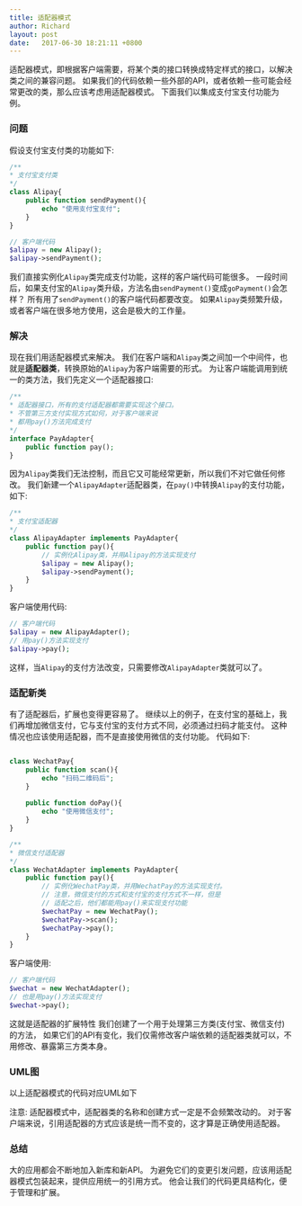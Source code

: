 ```yaml
---
title: 适配器模式
author: Richard
layout: post
date:   2017-06-30 18:21:11 +0800
---
```


适配器模式，即根据客户端需要，将某个类的接口转换成特定样式的接口，以解决类之间的兼容问题。
如果我们的代码依赖一些外部的API，或者依赖一些可能会经常更改的类，那么应该考虑用适配器模式。
下面我们以集成支付宝支付功能为例。

### 问题
假设支付宝支付类的功能如下:
```php
/**
* 支付宝支付类
*/
class Alipay{
    public function sendPayment(){
        echo "使用支付宝支付";
    }
}

// 客户端代码
$alipay = new Alipay();
$alipay->sendPayment();
```

我们直接实例化`Alipay`类完成支付功能，这样的客户端代码可能很多。
一段时间后，如果支付宝的`Alipay`类升级，方法名由`sendPayment()`变成`goPayment()`会怎样？
所有用了`sendPayment()`的客户端代码都要改变。
如果`Alipay`类频繁升级，或者客户端在很多地方使用，这会是极大的工作量。

### 解决
现在我们用适配器模式来解决。
我们在客户端和`Alipay`类之间加一个中间件，也就是**适配器类**，转换原始的`Alipay`为客户端需要的形式。
为让客户端能调用到统一的类方法，我们先定义一个适配器接口:
```php
/**
* 适配器接口，所有的支付适配器都需要实现这个接口。
* 不管第三方支付实现方式如何，对于客户端来说
* 都用pay()方法完成支付
*/
interface PayAdapter{
    public function pay();
}
```
因为`Alipay`类我们无法控制，而且它又可能经常更新，所以我们不对它做任何修改。
我们新建一个`AlipayAdapter`适配器类，在`pay()`中转换`Alipay`的支付功能，如下:
```php
/**
* 支付宝适配器
*/
class AlipayAdapter implements PayAdapter{
    public function pay(){
        // 实例化Alipay类，并用Alipay的方法实现支付
        $alipay = new Alipay();
        $alipay->sendPayment();
    }
}
```

客户端使用代码:
```php
// 客户端代码
$alipay = new AlipayAdapter();
// 用pay()方法实现支付
$alipay->pay();
```
这样，当`Alipay`的支付方法改变，只需要修改`AlipayAdapter`类就可以了。

### 适配新类
有了适配器后，扩展也变得更容易了。
继续以上的例子，在支付宝的基础上，我们再增加微信支付，它与支付宝的支付方式不同，必须通过扫码才能支付。
这种情况也应该使用适配器，而不是直接使用微信的支付功能。
代码如下:

```php

class WechatPay{
    public function scan(){
        echo "扫码二维码后";
    }
    
    public function doPay(){
        echo "使用微信支付";
    }
}

/**
* 微信支付适配器
*/
class WechatAdapter implements PayAdapter{
    public function pay(){
        // 实例化WechatPay类，并用WechatPay的方法实现支付。
        // 注意，微信支付的方式和支付宝的支付方式不一样，但是
        // 适配之后，他们都能用pay()来实现支付功能
        $wechatPay = new WechatPay();
        $wechatPay->scan();
        $wechatPay->pay();
    }
}
```
客户端使用:
```php
// 客户端代码
$wechat = new WechatAdapter();
// 也是用pay()方法实现支付
$wechat->pay();
```
这就是适配器的扩展特性
我们创建了一个用于处理第三方类(支付宝、微信支付)的方法，
如果它们的API有变化，我们仅需修改客户端依赖的适配器类就可以，不用修改、暴露第三方类本身。

### UML图
以上适配器模式的代码对应UML如下

注意: 适配器模式中，适配器类的名称和创建方式一定是不会频繁改动的。
对于客户端来说，引用适配器的方式应该是统一而不变的，这才算是正确使用适配器。

### 总结
大的应用都会不断地加入新库和新API。
为避免它们的变更引发问题，应该用适配器模式包装起来，提供应用统一的引用方式。
他会让我们的代码更具结构化，便于管理和扩展。